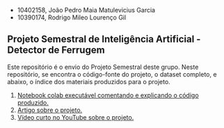 * 10402158, João Pedro Maia Matulevicius Garcia
* 10390174, Rodrigo Mileo Lourenço Gil
  
## Projeto Semestral de Inteligência Artificial - Detector de Ferrugem
Este repositório é o envio do Projeto Semestral deste grupo. 
Neste repositório, se encontra o código-fonte do projeto, o dataset completo, e abaixo, o índice dos materiais produzidos para o projeto.

1. [Notebook colab executável comentando e explicando o código produzido.](https://colab.research.google.com/drive/1Qd1_ZEz87XNksApjtdiTk2gkbkZrWGBX?usp=sharing) 
2. [Artigo sobre o projeto.](https://github.com/matulevicius123/DetectorFerrugem/blob/main/Projeto%20Semestral%20-%20Intelig%C3%AAncia%20Artificial.pdf)
3. [Vídeo curto no YouTube sobre o projeto.](https://www.youtube.com/watch?v=2KhiuMdQJD0)

